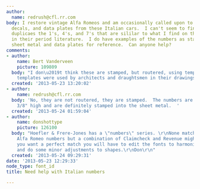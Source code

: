 ```yaml
---
author:
  name: redrush@cfl.rr.com
body: I restore vintage Alfa Romeos and am occasionally called upon to recreate labels,
  decals, and data plates from these Italian cars.  I can't seem to find a font that
  duplicaes the 1's, 4's, and 7's that are sililar to what I find on these cars and
  in their period literature.  I do have examples of the numbers as stamped into the
  sheet metal and data plates for reference.  Can anyone help?
comments:
- author:
    name: Bert Vanderveen
    picture: 109809
  body: "I don\u2019t think these are stamped, but routered, using templates. Similar
    templates were used by architects and draughtsmen in their drawings."
  created: '2013-05-23 13:20:02'
- author:
    name: redrush@cfl.rr.com
  body: 'No, they are not routered, they are stamped.  The numbers are only about
    3/8" high and are definitely stamped into the sheet metal.  '
  created: '2013-05-24 01:59:04'
- author:
    name: donshottype
    picture: 126100
  body: "Hoefler & Frere-Jones has a \"numbers\" series. \r\nNone match all of the
    Alfa Romeo numbers but a combination of Claimcheck and Revenue might do the trick.\r\nhttp://www.typography.com/fonts/font_inside.php?wipID=2&productLineID=100018\r\nhttp://www.typography.com/fonts/font_inside.php?wipID=12&productLineID=100018\r\nIf
    you want a perfect match you will have to edit the fonts to harmonize the weight
    and do some minor adjustments to shapes.\r\nDon\r\n"
  created: '2013-05-24 09:29:31'
date: '2013-05-23 12:29:33'
node_type: font_id
title: Need help with Italian numbers

---
```


